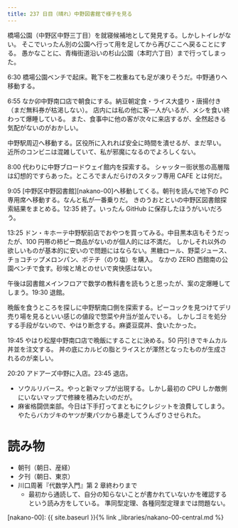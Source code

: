 ```yaml
---
title: 237 日目（晴れ）中野図書館で様子を見る
---
```


橋場公園（中野区中野三丁目）を就寝候補地として発見する。しかしトイレがない。
そこでいったん別の公園へ行って用を足してから再びここへ戻ることにする。
愚かなことに、青梅街道沿いの杉山公園（本町六丁目）まで行ってしまった。

6:30 橋場公園ベンチで起床。靴下を二枚重ねても足が凍りそうだ。中野通りへ移動する。

6:55 なか卯中野南口店で朝食にする。納豆朝定食・ライス大盛り・唐揚付き（まだ無料券が枯渇しない）。
店内には私の他に客一人がいるが、メシを食い終わって爆睡している。
また、食事中に他の客が次々に来店するが、全然起きる気配がないのがおかしい。

中野駅周辺へ移動する。区役所に入れれば安全に時間を潰せるが、まだ早い。
近所のコンビニは混雑していて、私が邪魔になるのでよろしくない。

8:00 代わりに中野ブロードウェイ館内を探索する。
シャッター街状態の高層階は幻想的ですらあった。ところでまんだらけのスタッフ専用 CAFE とは何だ。

9:05 [中野区中野図書館][nakano-00]へ移動してくる。朝刊を読んで地下の PC 専用席へ移動する。なんと私が一番乗りだ。
きのうおとといの中野区図書館探索結果をまとめる。12:35 終了。いったん GitHub に保存したほうがいいだろう。

13:25 ドン・キホーテ中野駅前店でおやつを買ってみる。中目黒本店もそうだったが、100 円帯の柿ピー商品がないのが個人的には不満だ。
しかしそれ以外の欲しいものが基本的に安いので問題にはならない。黒糖ロール、野菜ジュース、チョコチップメロンパン、ポテチ（のり塩）を購入。
なかの ZERO 西館南の公園ベンチで食す。砂埃と鳩とのせいで爽快感はない。

午後は図書館メインフロアで数学の教科書を読もうと思ったが、案の定爆睡してしまう。19:30 退館。

晩飯を食うところを探しに中野駅南口側を探索する。ピーコックを見つけてデリ売り場を見るといい感じの値段で惣菜や弁当が並んでいる。
しかしゴミを処分する手段がないので、やはり断念する。麻婆豆腐丼、食いたかった。

19:45 やはり松屋中野南口店で晩飯にすることに決める。50 円引きでキムカル丼並を注文する。
丼の底にカルビの脂とライスとが渾然となったものが生成されるのが楽しい。

20:20 アドアーズ中野に入店。23:45 退店。
* ソウルリバース。やっと新マップが出現する。しかし最初の CPU しか敵側にいないマップで修練を積みたいのだが。
* 麻雀格闘倶楽部。今日は下手打ってまともにクレジットを浪費してしまう。やたらバカヅキのヤツが東パツから暴走してうんざりさせられた。

# 読み物

* 朝刊（朝日、産経）
* 夕刊（朝日、東京）
* 川口周著『代数学入門』第 2 章終わりまで
  * 最初から通読して、自分の知らないことが書かれていないかを確認するという読み方をしている。
    準同型定理、各種同型定理までは問題ない。

[nakano-00]: {{ site.baseurl }}{% link _libraries/nakano-00-central.md %}
